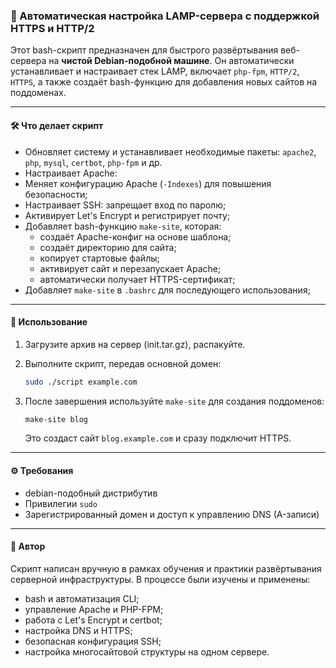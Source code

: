 ### 📜 Автоматическая настройка LAMP-сервера с поддержкой HTTPS и HTTP/2

Этот bash-скрипт предназначен для быстрого развёртывания веб-сервера на **чистой Debian-подобной машине**.
Он автоматически устанавливает и настраивает стек LAMP, включает `php-fpm`, `HTTP/2`, `HTTPS`, а также создаёт bash-функцию для добавления новых сайтов на поддоменах.

---

#### 🛠 Что делает скрипт

* Обновляет систему и устанавливает необходимые пакеты: `apache2`, `php`, `mysql`, `certbot`, `php-fpm` и др.
* Настраивает Apache:
* Меняет конфигурацию Apache (`-Indexes`) для повышения безопасности;
* Настраивает SSH: запрещает вход по паролю;
* Активирует Let's Encrypt и регистрирует почту;
* Добавляет bash-функцию `make-site`, которая:
  * создаёт Apache-конфиг на основе шаблона;
  * создаёт директорию для сайта;
  * копирует стартовые файлы;
  * активирует сайт и перезапускает Apache;
  * автоматически получает HTTPS-сертификат;
* Добавляет `make-site` в `.bashrc` для последующего использования;

---

#### 🚀 Использование

1. Загрузите архив на сервер (init.tar.gz), распакуйте.

2. Выполните скрипт, передав основной домен:

   ```bash
   sudo ./script example.com
   ```

3. После завершения используйте `make-site` для создания поддоменов:

   ```bash
   make-site blog
   ```

   Это создаст сайт `blog.example.com` и сразу подключит HTTPS.

---

#### ⚙️ Требования

* debian-подобный дистрибутив
* Привилегии `sudo`
* Зарегистрированный домен и доступ к управлению DNS (A-записи)

---

#### 🧠 Автор

Скрипт написан вручную в рамках обучения и практики развёртывания серверной инфраструктуры.
В процессе были изучены и применены:

* bash и автоматизация CLI;
* управление Apache и PHP-FPM;
* работа с Let's Encrypt и certbot;
* настройка DNS и HTTPS;
* безопасная конфигурация SSH;
* настройка многосайтовой структуры на одном сервере.

